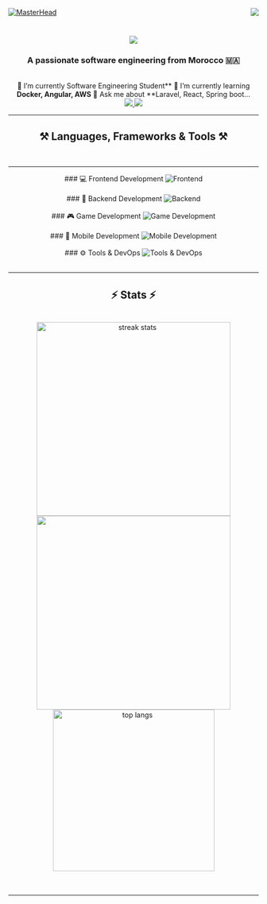 [![MasterHead](https://firebasestorage.googleapis.com/v0/b/flexi-coding.appspot.com/o/dempgi7-520f8d5f-63d4-4453-8822-dbc149ae27f8.gif?alt=media&token=91c0c7b2-93c3-4029-b011-1a8703c5730d)](https://rishavchanda.io)                <img           align="right"              src="https://visitor-badge.laobi.icu/badge?page_id=salesp07.salesp07"        />     <h1                 align="center">            <img      src="https://readme-typing-svg.herokuapp.com/?       font=Righteous&size=35&center=true&vCenter=true&width=500&height=70&duration=4000&lines=Hi+There!+👋;+I'm+Hodaifa+Echffani!;"       />                  </h1>          <h3        align="center">                A      passionate             software              engineering            from                  Morocco          🇲🇦</h3>        <br/>                  <div                align="center">           🔭          I’m            currently                   Software       Engineering                Student**        🌱                   I’m      currently               learning        **Docker,           Angular,                 AWS**             💬                 Ask          me                about          **Laravel,               React,                Spring                    boot...               </div>          <div             align="center">          <a           href="mailto:echffani.hodaifa@gmail.com">      <img     src="https://img.shields.io/badge/Gmail-333333?style=for-the-badge&logo=gmail&logoColor=red"                  />       </a>                 <a                 href="https://www.linkedin.com/in/hodaifa-echffani-297b7b284/"             target="_blank">                    <img                src="https://img.shields.io/badge/LinkedIn-0077B5?style=for-the-badge&logo=linkedin&logoColor=white"               target="_blank"               />                  </a>                   </div>                <hr/>              <h2                 align="center">⚒️           Languages,      Frameworks                  &             Tools        ⚒️</h2>            <br/>                <hr/>             <div                    align="center">                  ###            💻                    Frontend        Development                <img           src="https://skillicons.dev/icons?i=react,angular,html,css,tailwind,bootstrap,mui,figma,git,vscode"               alt="Frontend"                />               <br/><br/>     ###        🔧               Backend     Development     <img                src="https://skillicons.dev/icons?i=nodejs,express,python,flask,php,laravel,mysql,postgres,firebase,mongodb,oracle,spring                boot"                alt="Backend"                />      <br/><br/>        ###           🎮            Game       Development           <img     src="https://skillicons.dev/icons?i=unity,java,c"     alt="Game       Development"        />       <br/><br/>      ###       📱            Mobile                  Development     <img                    src="https://skillicons.dev/icons?i=androidstudio,react,flutter"             alt="Mobile     Development"       />                    <br/><br/>             ###        ⚙️             Tools            &                 DevOps            <img            src="https://skillicons.dev/icons?i=docker,jenkins,github,matlab"        alt="Tools      &           DevOps"          />        <br/>              </div>                 <br/>             <hr/>             <h2     align="center">⚡          Stats       ⚡</h2>       <br>                   <div       align=center>                <img              width=390                src="https://github-readme-streak-stats-salesp07.vercel.app/?user=hodaifa-ech&count_private=true&theme=react&border_radius=10"                   alt="streak                 stats"/>     <img                 width=390                 src="https://github-readme-stats.vercel.app/api?username=hodaifa-ech&theme=react&hide_border=false&include_all_commits=false&count_private=true"/>                  <br/>       <img         width=325             align="center"                    src="https://github-readme-stats-salesp07.vercel.app/api/top-langs/?username=hodaifa-ech&hide=HTML&langs_count=8&layout=compact&theme=react&border_radius=10&size_weight=0.5&count_weight=0.5&exclude_repo=github-readme-stats"                   alt="top       langs"              />           </div>         <br/><br/>             <hr/>                  <br/>       <br/>             